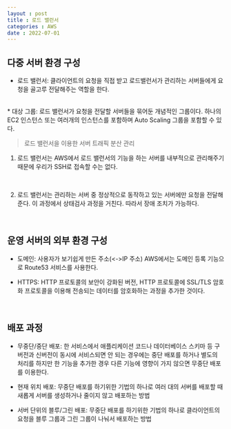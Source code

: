 ```yaml
---
layout : post
title : 로드 밸런서
categories : AWS
date : 2022-07-01
---
```


## 다중 서버 환경 구성

* 로드 밸런서: 클라이언트의 요청을 직접 받고 로드밸런서가 관리하는 서버들에게 요청을 골고루 전달해주는 역할을 한다.
<br>
* 대상 그룹: 로드 밸런서가 요청을 전달할 서버들을 묶어둔 개념적인 그룹이다. 하나의 EC2 인스턴스 또는 여러개의 인스턴스를 포함하며 Auto Scaling 그룹을 포함할 수 있다.

<br>

> 로드 밸런서을 이용한 서버 트래픽 분산 관리


1. 로드 밸런서는 AWS에서 로드 밸런서의 기능을 하는 서버를 내부적으로 관리해주기 때문에 우리가 SSH로 접속할 수는 없다.

<br>

2. 로드 밸런서는 관리하는 서버 중 정상적으로 동작하고 있는 서버에만 요청을 전달해준다. 이 과정에서 상태검사 과정을 거친다. 따라서 장애 조치가 가능하다.

<br>

## 운영 서버의 외부 환경 구성

* 도메인: 사용자가 보기쉽게 만든 주소(<->IP 주소) AWS에서는 도메인 등록 기능으로 Route53 서비스를 사용한다.

* HTTPS: HTTP 프로토콜의 보안이 강화된 버전, HTTP 프로토콜에 SSL/TLS 암호화 프로토콜을 이용해 전송되는 데이터를 암호화하는 과정을 추가한 것이다.

<br>

## 배포 과정

* 무중단/중단 배포: 한 서비스에서 애플리케이션 코드나 데이터베이스 스키마 등 구버전과 신버전이 동시에 서비스되면 안 되는 경우에는 중단 배포를 하거나 별도의 처리를 하지만 한 기능을 추가한 경우 다른 기능에 영향이 가지 않으면 무중단 배포를 이용한다.

* 현재 위치 배포: 무중단 배포를 하기위한 기법의 하나로 여러 대의 서버를 배포할 때 새롭게 서버를 생성하거나 줄이지 않고 배포하는 방법

* 서버 단위의 블루/그린 배포: 무중단 배포를 하기위한 기법의 하나로 클라이언트의 요청을 블루 그룹과 그린 그룹이 나눠서 배포하는 방법